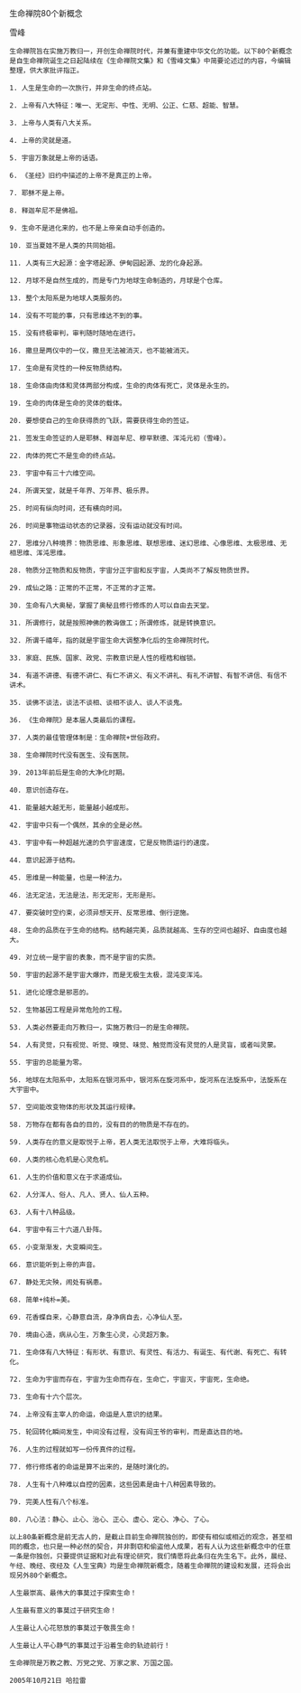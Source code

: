 生命禅院80个新概念

雪峰


    生命禅院旨在实施万教归一，开创生命禅院时代，并兼有重建中华文化的功能。以下80个新概念是自生命禅院诞生之日起陆续在《生命禅院文集》和《雪峰文集》中简要论述过的内容，今编辑整理，供大家批评指正。

    1. 人生是生命的一次旅行，并非生命的终点站。

    2. 上帝有八大特征：唯一、无定形、中性、无明、公正、仁慈、超能、智慧。

    3. 上帝与人类有八大关系。

    4. 上帝的灵就是道。

    5. 宇宙万象就是上帝的话语。

    6. 《圣经》旧约中描述的上帝不是真正的上帝。

    7. 耶稣不是上帝。

    8. 释迦牟尼不是佛祖。

    9. 生命不是进化来的，也不是上帝亲自动手创造的。

    10. 亚当夏娃不是人类的共同始祖。

    11. 人类有三大起源：金字塔起源、伊甸园起源、龙的化身起源。

    12. 月球不是自然生成的，而是专门为地球生命制造的，月球是个仓库。

    13. 整个太阳系是为地球人类服务的。

    14. 没有不可能的事，只有思维达不到的事。

    15. 没有终极审判，审判随时随地在进行。

    16. 撒旦是两仪中的一仪，撒旦无法被消灭，也不能被消灭。

    17. 生命是有灵性的一种反物质结构。

    18. 生命体由肉体和灵体两部分构成，生命的肉体有死亡，灵体是永生的。

    19. 生命的肉体是生命的灵体的载体。

    20. 要想使自己的生命获得质的飞跃，需要获得生命的签证。

    21. 签发生命签证的人是耶稣、释迦牟尼、穆罕默德、浑沌元初（雪峰）。

    22. 肉体的死亡不是生命的终点站。

    23. 宇宙中有三十六维空间。

    24. 所谓天堂，就是千年界、万年界、极乐界。

    25. 时间有纵向时间，还有横向时间。

    26. 时间是事物运动状态的记录器，没有运动就没有时间。

    27. 思维分八种境界：物质思维、形象思维、联想思维、迷幻思维、心像思维、太极思维、无相思维、浑沌思维。

    28. 物质分正物质和反物质，宇宙分正宇宙和反宇宙，人类尚不了解反物质世界。

    29. 成仙之路：正常的不正常，不正常的才正常。

    30. 生命有八大奥秘，掌握了奥秘且修行修炼的人可以自由去天堂。

    31. 所谓修行，就是按照神佛的教诲做工；所谓修炼，就是转换意识。

    32. 所谓千禧年，指的就是宇宙生命大调整净化后的生命禅院时代。

    33. 家庭、民族、国家、政党、宗教意识是人性的桎梏和枷锁。

    34. 有道不讲德、有德不讲仁、有仁不讲义、有义不讲礼、有礼不讲智、有智不讲信、有信不讲术。

    35. 谈佛不谈法，谈法不谈相、谈相不谈人、谈人不谈鬼。

    36. 《生命禅院》是本届人类最后的课程。

    37. 人类的最佳管理体制是：生命禅院+世俗政府。

    38. 生命禅院时代没有医生、没有医院。

    39. 2013年前后是生命的大净化时期。

    40. 意识创造存在。

    41. 能量越大越无形，能量越小越成形。

    42. 宇宙中只有一个偶然，其余的全是必然。

    43. 宇宙中有一种超越光速的负宇宙速度，它是反物质运行的速度。

    44. 意识起源于结构。

    45. 思维是一种能量，也是一种法力。

    46. 法无定法，无法是法，形无定形，无形是形。

    47. 要突破时空约束，必须异想天开、反常思维、倒行逆施。

    48. 生命的品质在于生命的结构。结构越完美，品质就越高、生存的空间也越好、自由度也越大。

    49. 对立统一是宇宙的表象，而不是宇宙的实质。

    50. 宇宙的起源不是宇宙大爆炸，而是无极生太极，混沌变浑沌。

    51. 进化论理念是邪恶的。

    52. 生物基因工程是异常危险的工程。

    53. 人类必然要走向万教归一，实施万教归一的是生命禅院。

    54. 人有灵觉，只有视觉、听觉、嗅觉、味觉、触觉而没有灵觉的人是灵盲，或者叫灵蒙。

    55. 宇宙的总能量为零。

    56. 地球在太阳系中，太阳系在银河系中，银河系在旋河系中，旋河系在法旋系中，法旋系在大宇宙中。

    57. 空间能改变物体的形状及其运行规律。

    58. 万物存在都有各自的目的，没有目的的物质是不存在的。

    59. 人类存在的意义是取悦于上帝，若人类无法取悦于上帝，大难将临头。

    60. 人类的核心危机是心灵危机。

    61. 人生的价值和意义在于求道成仙。

    62. 人分浑人、俗人、凡人、贤人、仙人五种。

    63. 人有十八种品级。

    64. 宇宙中有三十六道八卦阵。

    65. 小变渐渐发，大变瞬间生。

    66. 意识能听到上帝的声音。

    67. 静处无灾殃，闹处有祸患。

    68. 简单+纯朴=美。

    69. 花香蝶自来，心静意自流，身净病自去，心净仙人至。

    70. 境由心造，病从心生，万象生心灵，心灵超万象。

    71. 生命体有八大特征：有形状、有意识、有灵性、有活力、有诞生、有代谢、有死亡、有转化。

    72. 生命为宇宙而存在，宇宙为生命而存在，生命亡，宇宙灭，宇宙死，生命绝。

    73. 生命有十六个层次。

    74. 上帝没有主宰人的命运，命运是人意识的结果。

    75. 轮回转化瞬间发生，中间没有过程，没有阎王爷的审判，而是直达目的地。

    76. 人生的过程就如写一份传真件的过程。

    77. 修行修炼者的命运是算不出来的，是随时演化的。

    78. 人生有十八种难以自控的因素，这些因素是由十八种因素导致的。

    79. 完美人性有八个标准。

    80. 八心法：静心、止心、治心、正心、虚心、定心、净心、了心。

    以上80条新概念是前无古人的，是截止目前生命禅院独创的，即使有相似或相近的观念，甚至相同的概念，也只是一种必然的契合，并非剽窃和偷盗他人成果，若有人认为这些新概念中的任意一条是你独创，只要提供证据和对此有理论研究，我们情愿将此条归在先生名下。此外，晨经、午经、晚经、夜经及《人生宝典》均是生命禅院新概念，随着生命禅院的建设和发展，还将会出现另外80个新概念。

    人生最崇高、最伟大的事莫过于探索生命！

    人生最有意义的事莫过于研究生命！

    人生最让人心花怒放的事莫过于敬畏生命！

    人生最让人平心静气的事莫过于沿着生命的轨迹前行！

    生命禅院是万教之教、万党之党、万家之家、万国之国。

    2005年10月21日 哈拉雷



